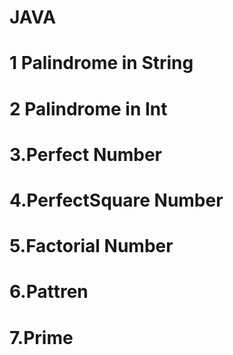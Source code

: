 # JAVA

# 1 Palindrome in String
# 2 Palindrome in Int 
# 3.Perfect Number
# 4.PerfectSquare Number
# 5.Factorial Number
# 6.Pattren
# 7.Prime
